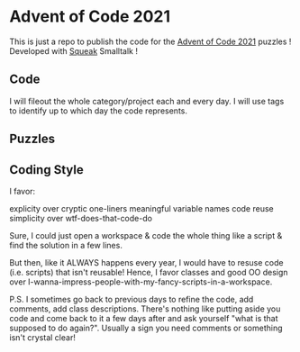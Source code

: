 # Advent of Code 2021

This is just a repo to publish the code for the [Advent of Code 2021](https://adventofcode.com/) puzzles ! Developed with [Squeak](https://squeak.org/) Smalltalk !

## Code
I will fileout the whole category/project each and every day.  I will use tags to identify up to which day the code represents.

## Puzzles

## Coding Style

I favor:

explicity over cryptic one-liners
meaningful variable names
code reuse
simplicity over wtf-does-that-code-do

Sure, I could just open a workspace & code the whole thing like a script & find the solution in a few lines.

But then, like it ALWAYS happens every year, I would have to resuse code (i.e. scripts) that isn't reusable!  Hence, I favor classes and good OO design over I-wanna-impress-people-with-my-fancy-scripts-in-a-workspace.  

P.S. I sometimes go back to previous days to refine the code, add comments, add class descriptions.  There's nothing like putting aside you code and come back to it a few days after and ask yourself "what is that supposed to do again?".  Usually a sign you need comments or something isn't crystal clear!